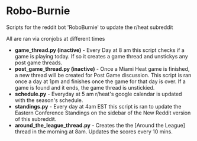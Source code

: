 # Robo-Burnie
Scripts for the reddit bot 'RoboBurnie' to update the r/heat subreddit

All are ran via cronjobs at different times

* **game_thread.py (inactive)** - Every Day at 8 am this script checks if a game is playing today.  If so it creates a game thread and unstickys any post game threads.
* **post_game_thread.py (inactive)** - Once a Miami Heat game is finished, a new thread will be created for Post Game discussion.
This script is ran once a day at 1pm and finishes once the game for that day is over.  If a game is found and it ends, the game thread is unstickied.
* **schedule.py** - Everyday at 5 am r/heat's google calendar is updated with the season's schedule.
* **standings.py** - Every day at 4am EST this script is ran to update the Eastern Conference Standings on the sidebar of the New Reddit version of this subreddit.
* **around_the_league_thread.py** - Creates the the [Around the League] thread in the morning at 8am.  Updates the scores every 10 mins.
